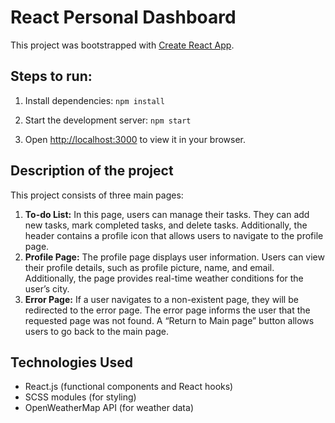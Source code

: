 # React Personal Dashboard

This project was bootstrapped with [Create React App](https://github.com/facebook/create-react-app).

## Steps to run:

1.  Install dependencies: `npm install`

2. Start the development server: `npm start`

3.  Open [http://localhost:3000](http://localhost:3000) to view it in your browser.

## Description of the project

This project consists of three main pages:

1. **To-do List:** In this page, users can manage their tasks. They can add new tasks, mark completed tasks, and delete tasks. Additionally, the header contains a profile icon that allows users to navigate to the profile page.
2. **Profile Page:** The profile page displays user information. Users can view their profile details, such as profile picture, name, and email. Additionally, the page provides real-time weather conditions for the user’s city.
3. **Error Page:** If a user navigates to a non-existent page, they will be redirected to the error page. The error page informs the user that the requested page was not found. A “Return to Main page” button allows users to go back to the main page.

## Technologies Used
- React.js (functional components and React hooks)
- SCSS modules (for styling)
- OpenWeatherMap API (for weather data)
